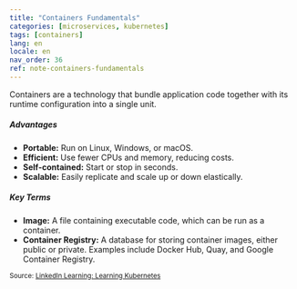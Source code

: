 ```yaml
---
title: "Containers Fundamentals"
categories: [microservices, kubernetes]
tags: [containers]
lang: en
locale: en
nav_order: 36
ref: note-containers-fundamentals
---
```

Containers are a technology that bundle application code together with its runtime configuration into a single unit.

##### Advantages
- **Portable:** Run on Linux, Windows, or macOS.
- **Efficient:** Use fewer CPUs and memory, reducing costs.
- **Self-contained:** Start or stop in seconds.
- **Scalable:** Easily replicate and scale up or down elastically.

##### Key Terms
- **Image:** A file containing executable code, which can be run as a container.
- **Container Registry:** A database for storing container images, either public or private. Examples include Docker Hub, Quay, and Google Container Registry.

<small> Source: [LinkedIn Learning: Learning Kubernetes](https://www.linkedin.com/learning/learning-kubernetes-16086900)</small>